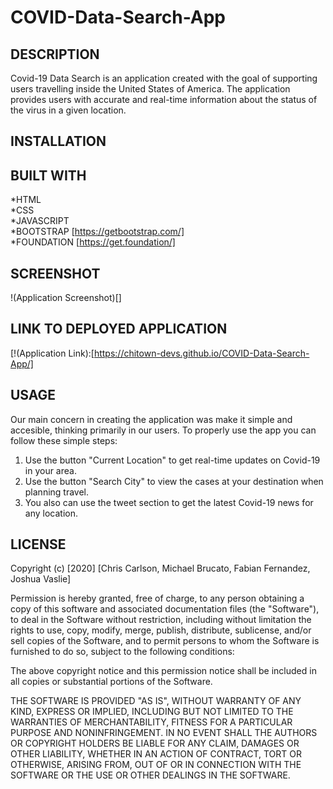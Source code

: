 # COVID-Data-Search-App

## DESCRIPTION

Covid-19 Data Search is an application created with the goal of supporting users travelling inside the United States of America. The application provides users with accurate and real-time information about the status of the virus in a given location.

## INSTALLATION

## BUILT WITH

  *HTML  
  *CSS  
  *JAVASCRIPT  
  *BOOTSTRAP  [https://getbootstrap.com/]  
  *FOUNDATION  [https://get.foundation/]

## SCREENSHOT

!(Application Screenshot)[]

## LINK TO DEPLOYED APPLICATION

[!(Application Link):[https://chitown-devs.github.io/COVID-Data-Search-App/]

## USAGE

Our main concern in creating the application was make it simple and accesible, thinking primarily in our users. To properly use the app you can follow these simple steps:  

1. Use the button "Current Location" to get real-time updates on Covid-19 in your area.
2. Use the button "Search City" to view the cases at your destination when planning travel.  
3. You also can use the tweet section to get the latest Covid-19 news for any location.

## LICENSE

Copyright (c) [2020] [Chris Carlson, Michael Brucato, Fabian Fernandez, Joshua Vaslie]

Permission is hereby granted, free of charge, to any person obtaining a copy
of this software and associated documentation files (the "Software"), to deal
in the Software without restriction, including without limitation the rights
to use, copy, modify, merge, publish, distribute, sublicense, and/or sell
copies of the Software, and to permit persons to whom the Software is
furnished to do so, subject to the following conditions:

The above copyright notice and this permission notice shall be included in all
copies or substantial portions of the Software.

THE SOFTWARE IS PROVIDED "AS IS", WITHOUT WARRANTY OF ANY KIND, EXPRESS OR
IMPLIED, INCLUDING BUT NOT LIMITED TO THE WARRANTIES OF MERCHANTABILITY,
FITNESS FOR A PARTICULAR PURPOSE AND NONINFRINGEMENT. IN NO EVENT SHALL THE
AUTHORS OR COPYRIGHT HOLDERS BE LIABLE FOR ANY CLAIM, DAMAGES OR OTHER
LIABILITY, WHETHER IN AN ACTION OF CONTRACT, TORT OR OTHERWISE, ARISING FROM,
OUT OF OR IN CONNECTION WITH THE SOFTWARE OR THE USE OR OTHER DEALINGS IN THE
SOFTWARE.  
